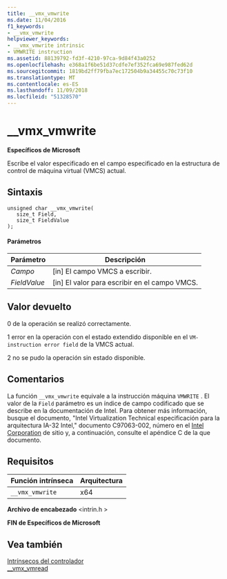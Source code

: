```yaml
---
title: __vmx_vmwrite
ms.date: 11/04/2016
f1_keywords:
- __vmx_vmwrite
helpviewer_keywords:
- __vmx_vmwrite intrinsic
- VMWRITE instruction
ms.assetid: 88139792-fd3f-4210-97ca-9d84f43a0252
ms.openlocfilehash: e368a1f6be51d37cdfe7ef352fca69e987fed62d
ms.sourcegitcommit: 1819bd2ff79fba7ec172504b9a34455c70c73f10
ms.translationtype: MT
ms.contentlocale: es-ES
ms.lasthandoff: 11/09/2018
ms.locfileid: "51328570"
---
```

# <a name="vmxvmwrite"></a>__vmx_vmwrite

**Específicos de Microsoft**

Escribe el valor especificado en el campo especificado en la estructura de control de máquina virtual (VMCS) actual.

## <a name="syntax"></a>Sintaxis

```
unsigned char __vmx_vmwrite(
   size_t Field,
   size_t FieldValue
);
```

#### <a name="parameters"></a>Parámetros

|Parámetro|Descripción|
|---------------|-----------------|
|*Campo*|[in] El campo VMCS a escribir.|
|*FieldValue*|[in] El valor para escribir en el campo VMCS.|

## <a name="return-value"></a>Valor devuelto

0 de la operación se realizó correctamente.

1 error en la operación con el estado extendido disponible en el `VM-instruction error field` de la VMCS actual.

2 no se pudo la operación sin estado disponible.

## <a name="remarks"></a>Comentarios

La función `__vmx_vmwrite` equivale a la instrucción máquina `VMWRITE` . El valor de la `Field` parámetro es un índice de campo codificado que se describe en la documentación de Intel. Para obtener más información, busque el documento, "Intel Virtualization Technical especificación para la arquitectura IA-32 Intel," documento C97063-002, número en el [Intel Corporation](https://software.intel.com/articles/intel-sdm) de sitio y, a continuación, consulte el apéndice C de la que documento.

## <a name="requirements"></a>Requisitos

|Función intrínseca|Arquitectura|
|---------------|------------------|
|`__vmx_vmwrite`|x64|

**Archivo de encabezado** \<intrin.h >

**FIN de Específicos de Microsoft**

## <a name="see-also"></a>Vea también

[Intrínsecos del controlador](../intrinsics/compiler-intrinsics.md)<br/>
[__vmx_vmread](../intrinsics/vmx-vmread.md)